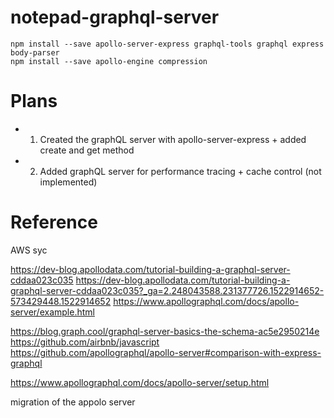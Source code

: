 # notepad-graphql-server



```
npm install --save apollo-server-express graphql-tools graphql express body-parser
npm install --save apollo-engine compression
```

# Plans 

- 1. Created the graphQL server with apollo-server-express + added create and get method 
- 2. Added graphQL server for performance tracing + cache control (not implemented)

# Reference 
AWS syc


https://dev-blog.apollodata.com/tutorial-building-a-graphql-server-cddaa023c035
https://dev-blog.apollodata.com/tutorial-building-a-graphql-server-cddaa023c035?_ga=2.248043588.231377726.1522914652-573429448.1522914652
https://www.apollographql.com/docs/apollo-server/example.html

https://blog.graph.cool/graphql-server-basics-the-schema-ac5e2950214e
https://github.com/airbnb/javascript
https://github.com/apollographql/apollo-server#comparison-with-express-graphql

https://www.apollographql.com/docs/apollo-server/setup.html 

migration of the appolo server 